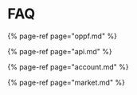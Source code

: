 # FAQ

{% page-ref page="oppf.md" %}

{% page-ref page="api.md" %}

{% page-ref page="account.md" %}

{% page-ref page="market.md" %}



